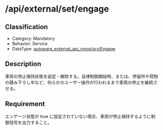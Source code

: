 # /api/external/set/engage

## Classification

- Category: Mandatory
- Behavior: Service
- DataType: [autoware_external_api_msgs/srv/Engage](https://github.com/tier4/autoware_api_msgs/blob/develop/autoware_external_api_msgs/srv/Engage.srv)

## Description

車両の停止保持状態を設定・解除する。自律制御開始時、または、停留所や荷物の積み下ろし中など、何らかのユーザー操作が行われるまで車両の停止を継続させる。

## Requirement

エンゲージ状態が true に設定されていない場合、車両が停止保持するように制御信号を出力すること。
